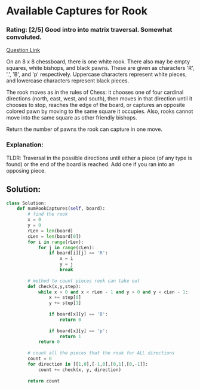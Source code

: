 # Available Captures for Rook  
### Rating: [2/5] Good intro into matrix traversal. Somewhat convoluted.

[Question Link](https://leetcode.com/problems/available-captures-for-rook/)  

On an 8 x 8 chessboard, there is one white rook.  There also may be empty squares, white bishops, and black pawns.  These are given as characters 'R', '.', 'B', and 'p' respectively. Uppercase characters represent white pieces, and lowercase characters represent black pieces.  

The rook moves as in the rules of Chess: it chooses one of four cardinal directions (north, east, west, and south), then moves in that direction until it chooses to stop, reaches the edge of the board, or captures an opposite colored pawn by moving to the same square it occupies.  Also, rooks cannot move into the same square as other friendly bishops.  

Return the number of pawns the rook can capture in one move.  

### Explanation:
TLDR: Traversal in the possible directions until either a piece (of any type is found) or the end of the board is reached.  Add one if you ran into an opposing piece.  

## Solution:
```Python
class Solution:
    def numRookCaptures(self, board):
        # find the rook
        x = 0
        y = 0
        rLen = len(board)
        cLen = len(board[0])
        for i in range(rLen):
            for j in range(cLen):
                if board[i][j] == 'R':
                    x = i
                    y = j
                    break
    
        # method to count pieces rook can take out
        def check(x,y,step):
            while x > 0 and x < rLen - 1 and y > 0 and y < cLen - 1:
                x += step[0]
                y += step[1]
                
                if board[x][y] == 'B':
                    return 0
                
                if board[x][y] == 'p':
                    return 1
            return 0
        
        # count all the pieces that the rook for ALL directions
        count = 0
        for direction in [[1,0],[-1,0],[0,1],[0,-1]]:
            count += check(x, y, direction)
        
        return count
```

